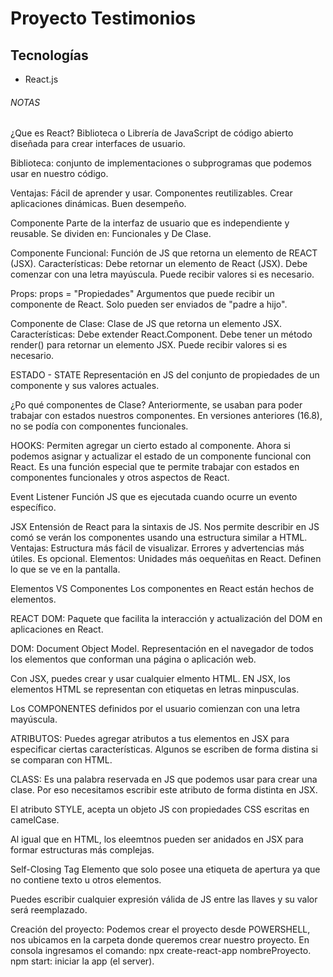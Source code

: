 # Proyecto Testimonios

## Tecnologías
- React.js

###### NOTAS
¿Que es React?
Biblioteca o Librería de JavaScript de código abierto diseñada para crear interfaces de usuario.

Biblioteca: conjunto de implementaciones o subprogramas que podemos usar en nuestro código.

Ventajas:
Fácil de aprender y usar.
Componentes reutilizables.
Crear aplicaciones dinámicas.
Buen desempeño.

Componente
Parte de la interfaz de usuario que es independiente y reusable.
Se dividen en: Funcionales y De Clase.

Componente Funcional:
Función de JS que retorna un elemento de REACT (JSX).
Características:
Debe retornar un elemento de React (JSX).
Debe comenzar con una letra mayúscula.
Puede recibir valores si es necesario.

Props:
props = "Propiedades"
Argumentos que puede recibir un componente de React.
Solo pueden ser enviados de "padre a hijo".

Componente de Clase:
Clase de JS que retorna un elemento JSX.
Características:
Debe extender React.Component.
Debe tener un método render() para retornar un elemento JSX.
Puede recibir valores si es necesario.

ESTADO - STATE
Representación en JS del conjunto de propiedades de un componente y sus valores actuales.

¿Po qué componentes de Clase?
Anteriormente, se usaban para poder trabajar con estados nuestros componentes.
En versiones anteriores (16.8), no se podía con componentes funcionales.

HOOKS:
Permiten agregar un cierto estado al componente.
Ahora si podemos asignar y actualizar el estado de un componente funcional con React.
Es una función especial que te permite trabajar con estados en componentes funcionales y otros aspectos de React.

Event Listener
Función JS que es ejecutada cuando ocurre un evento específico.

JSX
Entensión de React para la sintaxis de JS.
Nos permite describir en JS comó se verán los componentes usando una estructura similar a HTML.
Ventajas:
Estructura más fácil de visualizar.
Errores y advertencias más útiles.
Es opcional.
Elementos:
Unidades más oequeñitas en React.
Definen lo que se ve en la pantalla.

Elementos VS Componentes
Los componentes en React están hechos de elementos.

REACT DOM:
Paquete que facilita la interacción y actualización del DOM en aplicaciones en React.

DOM:
Document Object Model.
Representación en el navegador de todos los elementos que conforman una página o aplicación web.

Con JSX, puedes crear y usar cualquier elmento HTML.
EN JSX, los elementos HTML se representan con etiquetas en letras minpusculas.

Los COMPONENTES definidos por el usuario comienzan con una letra mayúscula.

ATRIBUTOS:
Puedes agregar atributos a tus elementos en JSX para especificar ciertas características.
Algunos se escriben de forma distina si se comparan con HTML.

CLASS:
Es una palabra reservada en JS que podemos usar para crear una clase.
Por eso necesitamos escribir este atributo de forma distinta en JSX.

El atributo STYLE, acepta un objeto JS con propiedades CSS escritas en camelCase.

Al igual que en HTML, los eleemtnos pueden ser anidados en JSX para formar estructuras más complejas.

Self-Closing Tag
Elemento que solo posee una etiqueta de apertura ya que no contiene texto u otros elementos.

Puedes escribir cualquier expresión válida de JS entre las llaves y su valor será reemplazado.

Creación del proyecto:
Podemos crear el proyecto desde POWERSHELL, nos ubicamos en la carpeta donde queremos crear nuestro proyecto.
En consola ingresamos el comando: npx create-react-app nombreProyecto.
npm start: iniciar la app (el server).

<!-- 
## Getting Started with Create React App

This project was bootstrapped with [Create React App](https://github.com/facebook/create-react-app).

## Available Scripts

In the project directory, you can run:

### `npm start`

Runs the app in the development mode.\
Open [http://localhost:3000](http://localhost:3000) to view it in your browser.

The page will reload when you make changes.\
You may also see any lint errors in the console.

### `npm test`

Launches the test runner in the interactive watch mode.\
See the section about [running tests](https://facebook.github.io/create-react-app/docs/running-tests) for more information.

### `npm run build`

Builds the app for production to the `build` folder.\
It correctly bundles React in production mode and optimizes the build for the best performance.

The build is minified and the filenames include the hashes.\
Your app is ready to be deployed!

See the section about [deployment](https://facebook.github.io/create-react-app/docs/deployment) for more information.

### `npm run eject`

**Note: this is a one-way operation. Once you `eject`, you can't go back!**

If you aren't satisfied with the build tool and configuration choices, you can `eject` at any time. This command will remove the single build dependency from your project.

Instead, it will copy all the configuration files and the transitive dependencies (webpack, Babel, ESLint, etc) right into your project so you have full control over them. All of the commands except `eject` will still work, but they will point to the copied scripts so you can tweak them. At this point you're on your own.

You don't have to ever use `eject`. The curated feature set is suitable for small and middle deployments, and you shouldn't feel obligated to use this feature. However we understand that this tool wouldn't be useful if you couldn't customize it when you are ready for it.

## Learn More

You can learn more in the [Create React App documentation](https://facebook.github.io/create-react-app/docs/getting-started).

To learn React, check out the [React documentation](https://reactjs.org/).

### Code Splitting

This section has moved here: [https://facebook.github.io/create-react-app/docs/code-splitting](https://facebook.github.io/create-react-app/docs/code-splitting)

### Analyzing the Bundle Size

This section has moved here: [https://facebook.github.io/create-react-app/docs/analyzing-the-bundle-size](https://facebook.github.io/create-react-app/docs/analyzing-the-bundle-size)

### Making a Progressive Web App

This section has moved here: [https://facebook.github.io/create-react-app/docs/making-a-progressive-web-app](https://facebook.github.io/create-react-app/docs/making-a-progressive-web-app)

### Advanced Configuration

This section has moved here: [https://facebook.github.io/create-react-app/docs/advanced-configuration](https://facebook.github.io/create-react-app/docs/advanced-configuration)

### Deployment

This section has moved here: [https://facebook.github.io/create-react-app/docs/deployment](https://facebook.github.io/create-react-app/docs/deployment)

### `npm run build` fails to minify

This section has moved here: [https://facebook.github.io/create-react-app/docs/troubleshooting#npm-run-build-fails-to-minify](https://facebook.github.io/create-react-app/docs/troubleshooting#npm-run-build-fails-to-minify) -->
